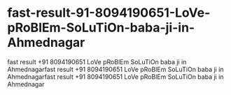 # fast-result-91-8094190651-LoVe-pRoBlEm-SoLuTiOn-baba-ji-in-Ahmednagar
fast result +91 8094190651 LoVe pRoBlEm SoLuTiOn baba ji in Ahmednagarfast result +91 8094190651 LoVe pRoBlEm SoLuTiOn baba ji in Ahmednagarfast result +91 8094190651 LoVe pRoBlEm SoLuTiOn baba ji in Ahmednagar
